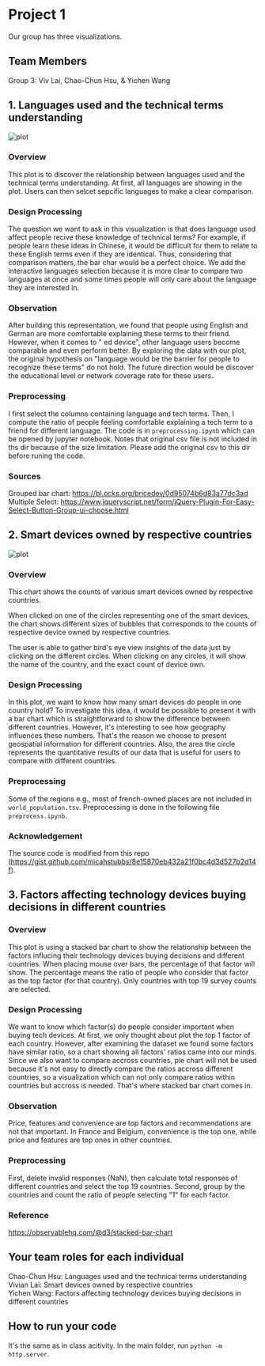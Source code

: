 # Project 1
Our group has three visualizations.
## Team Members
Group 3: Viv Lai, Chao-Chun Hsu, & Yichen Wang

## 1. Languages used and the technical terms understanding
![plot](https://i.imgur.com/GIlfGBe.png)
### Overview
This plot is to discover the relationship between languages used and the technical terms understanding. At first, all languages are showing in the plot. Users can then selcet sepcific languages to make a clear comparison. 

### Design Processing
The question we want to ask in this visualization is that does language used affect people recive these knowledge of technical terms? For example, if people learn these ideas in Chinese, it would be difficult for them to relate to these English terms even if they are identical. Thus, considering that comparison matters, the bar char would be a perfect choice. We add the interactive languages selection because it is more clear to compare two languages at once and some times people will only care about the language they are interested in. 

### Observation
After building this representation, we found that people using English and German are more comfortable explaining these terms to their friend. However, when it comes to "
ed device", other language users become comparable and even perform better. By exploring the data with our plot, the original hypothesis on "language would be the barrier for people to recognize these terms" do not hold. The future direction would be discover the educational level or network coverage rate for these users.

### Preprocessing 
I first select the columns containing language and tech terms. Then, I compute the ratio of people feeling comfortable explaining a tech term to a friend for different language. The code is in `preprocessing.ipynb` which can be opened by jupyter notebook. Notes that original csv file is not included in ths dir because of the size limitation. Please add the original csv to this dir before runing the code.

### Sources ##
Grouped bar chart: https://bl.ocks.org/bricedev/0d95074b6d83a77dc3ad
Multiple Select: https://www.jqueryscript.net/form/jQuery-Plugin-For-Easy-Select-Button-Group-ui-choose.html

## 2. Smart devices owned by respective countries
![plot](https://i.imgur.com/AQnVWQL.png)
### Overview
This chart shows the counts of various smart devices owned by respective countries.

When clicked on one of the circles representing one of the smart devices, the chart shows different sizes of bubbles that corresponds to the counts of respective device owned by respective countries.

The user is able to gather bird's eye view insights of the data just by clicking on the different circles. When clicking on any circles, it will show the name of the country, and the exact count of device own.

### Design Processing
In this plot, we want to know how many smart devices do people in one country hold? To investigate this idea, it would be possible to present it with a bar chart which is straightforward to show the difference between different countries. However, it's interesting to see how geography influences these numbers. That's the reason we choose to present geospatial information for different countries. Also, the area the circle represents the quantitative results of our data that is useful for users to compare with different countries.

### Preprocessing
Some of the regions e.g., most of french-owned places are not included in `world_population.tsv`. Preprocessing is done in the following file `preprocess.ipynb`.

### Acknowledgement
The source code is modified from this repo (https://gist.github.com/micahstubbs/8e15870eb432a21f0bc4d3d527b2d14f).

## 3. Factors affecting technology devices buying decisions in different countries 
### Overview
This plot is using a stacked bar chart to show the relationship between the factors influcing their technology devices buying decisions and different countries. When placing mouse over bars, the percentage of that factor will show. The percentage means the ratio of people who consider that factor as the top factor (for that country). Only countries with top 19 survey counts are selected.

### Design Processing
We want to know which factor(s) do people consider important when buying tech devices. At first, we only thought about plot the top 1 factor of each country. However, after examining the dataset we found some factors have similar ratio, so a chart showing all factors' ratios came into our minds. Since we also want to compare accross countries, pie chart will not be used because it's not easy to directly compare the ratios accross different countries, so a visualization which can not only compare ratios within countries but accross is needed. That's where stacked bar chart comes in.

### Observation
Price, features and convenience are top factors and recommendations are not that important. In France and Belgium, convenience is the top one, while price and features are top ones in other countries.

### Preprocessing 
First, delete invalid responses (NaN), then calculate total responses of different countries and select the top 19 countries. Second, group by the countries and count the ratio of people selecting "1" for each factor.
### Reference ##
https://observablehq.com/@d3/stacked-bar-chart

## Your team roles for each individual 
Chao-Chun Hsu: Languages used and the technical terms understanding  
Vivian Lai: Smart devices owned by respective countries  
Yichen Wang: Factors affecting technology devices buying decisions in different countries  
## How to run your code
It's the same as in class acitivity.
In the main folder, run `python -m http.server`.
